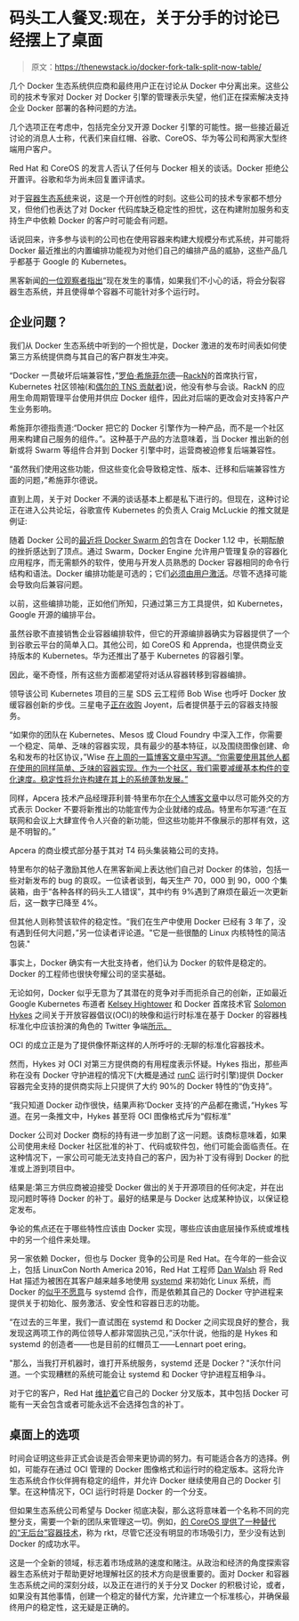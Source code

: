 # 码头工人餐叉:现在，关于分手的讨论已经摆上了桌面

> 原文：<https://thenewstack.io/docker-fork-talk-split-now-table/>

几个 Docker 生态系统供应商和最终用户正在讨论从 Docker 中分离出来。这些公司的技术专家对 Docker 对 Docker 引擎的管理表示失望，他们正在探索解决支持企业 Docker 部署的各种问题的方法。

几个选项正在考虑中，包括完全分叉开源 Docker 引擎的可能性。据一些接近最近讨论的消息人士称，代表们来自红帽、谷歌、CoreOS、华为等公司和两家大型终端用户客户。

Red Hat 和 CoreOS 的发言人否认了任何与 Docker 相关的谈话。Docker 拒绝公开置评。谷歌和华为尚未回复置评请求。

对于[容器生态系统](https://thenewstack.io/ebookseries/)来说，这是一个开创性的时刻。这些公司的技术专家都不想分叉，但他们也表达了对 Docker 代码库缺乏稳定性的担忧，这在构建附加服务和支持生产中依赖 Docker 的客户时可能会有问题。

话说回来，许多参与谈判的公司也在使用容器来构建大规模分布式系统，并可能将 Docker 最近推出的内置编排功能视为对他们自己的编排产品的威胁，这些产品几乎都基于 Google 的 Kubernetes。

黑客新闻[的一位观察者指出](https://news.ycombinator.com/item?id=12366065)“现在发生的事情，如果我们不小心的话，将会分裂容器生态系统，并且使得单个容器不可能针对多个运行时。

## 企业问题？

我们从 Docker 生态系统中听到的一个担忧是，Docker 激进的发布时间表如何使第三方系统提供商与其自己的客户群发生冲突。

“Docker 一贯破坏后端兼容性，”[罗伯·希施菲尔德](https://twitter.com/zehicle)—[RackN](https://rackn.com/)的首席执行官，Kubernetes 社区领袖(和[偶尔的 TNS 贡献者](https://thenewstack.io/author/rob_hirschfeld/))说，他没有参与会谈。RackN 的应用生命周期管理平台使用并供应 Docker 组件，因此对后端的更改会对支持客户产生业务影响。

希施菲尔德指责道:“Docker 把它的 Docker 引擎作为一种产品，而不是一个社区用来构建自己服务的组件。”。这种基于产品的方法意味着，当 Docker 推出新的创新或将 Swarm 等组件合并到 Docker 引擎中时，运营商被迫修复后端兼容性。

“虽然我们使用这些功能，但这些变化会导致稳定性、版本、迁移和后端兼容性方面的问题，”希施菲尔德说。

直到上周，关于对 Docker 不满的谈话基本上都是私下进行的。但现在，这种讨论正在进入公共论坛，谷歌宣传 Kubernetes 的负责人 Craig McLuckie 的推文就是例证:

随着 Docker 公司的[最近将 Docker Swarm 的](https://thenewstack.io/docker-engine-1-12-will-come-built-orchestration-capabilities/)包含在 Docker 1.12 中，长期酝酿的挫折感达到了顶点。通过 Swarm，Docker Engine 允许用户管理复杂的容器化应用程序，而无需额外的软件，使用与开发人员熟悉的 Docker 容器相同的命令行结构和语法。Docker 编排功能是可选的；它们[必须由用户激活](https://blog.docker.com/2016/06/docker-1-12-built-in-orchestration/)。尽管不选择可能会导致向后兼容问题。

以前，这些编排功能，正如他们所知，只通过第三方工具提供，如 Kubernetes，Google 开源的编排平台。

虽然谷歌不直接销售企业容器编排软件，但它的开源编排器确实为容器提供了一个到谷歌云平台的简单入口。其他公司，如 CoreOS 和 Apprenda，也提供商业支持版本的 Kubernetes。华为还推出了基于 Kubernetes 的容器引擎。

因此，毫不奇怪，所有这些方面都渴望将对话从容器转移到容器编排。

领导该公司 Kubernetes 项目的三星 SDS 云工程师 Bob Wise 也呼吁 Docker 放缓容器创新的步伐。三星电子[正在收购](https://www.joyent.com/blog/samsung-acquires-joyent-a-ctos-perspective) Joyent，后者提供基于云的容器支持服务。

“如果你的团队在 Kubernetes、Mesos 或 Cloud Foundry 中深入工作，你需要一个稳定、简单、乏味的容器实现，具有最少的基本特征，以及围绕图像创建、命名和发布的社区协议，”Wise [在上周的一篇博客文章中写道。“你需要使用其他人都在使用的同样简单、乏味的容器实现。作为一个社区，我们需要减缓基本构件的变化速度。稳定性将允许构建在其上的系统蓬勃发展。”](https://medium.com/@bob_48171/an-ode-to-boring-creating-open-and-stable-container-world-4a7a39971443#.gux8c0bx2)

同样，Apcera 技术产品经理菲利普·特里布尔[在个人博客文章](http://www.linux-toys.com/?p=684)中以尽可能外交的方式表示 Docker 不要将新推出的功能宣传为企业就绪的成品。特里布尔写道:“在互联网和会议上大肆宣传令人兴奋的新功能，但这些功能并不像展示的那样有效，这是不明智的。”

Apcera 的商业模式部分基于其对 T4 码头集装箱公司的支持。

特里布尔的帖子激励其他人在黑客新闻上表达他们自己对 Docker 的体验，包括一些对新发布的 bug 的哀叹。一位读者谈到，每天生产 70，000 到 90，000 个集装箱，由于“各种各样的码头工人错误”，其中约有 9%遇到了麻烦在最近一次更新后，这一数字已降至 4%。

但其他人则称赞该软件的稳定性。“我们在生产中使用 Docker 已经有 3 年了，没有遇到任何大问题，”另一位读者评论道。"它是一些很酷的 Linux 内核特性的简洁包装."

事实上，Docker 确实有一大批支持者，他们认为 Docker 的软件是稳定的。Docker 的工程师也很快夸耀公司的坚实基础。

无论如何，Docker 似乎无意为了其潜在的竞争对手而扼杀自己的创新，正如最近 Google Kubernetes 布道者 [Kelsey Hightower](https://twitter.com/kelseyhightower) 和 Docker 首席技术官 [Solomon Hykes](https://twitter.com/solomonstre) 之间关于开放容器倡议(OCI)的映像和运行时标准在基于 Docker 的容器栈标准化中应该扮演的角色的 Twitter 争端[所示。](https://thenewstack.io/container-format-dispute-twitter-shows-disparities-docker-community/)

OCI 的成立正是为了提供像怀斯这样的人所呼吁的:无聊的标准化容器技术。

然而，Hykes 对 OCI 对第三方提供商的有用程度表示怀疑。Hykes 指出，那些声称在没有 Docker 守护进程的情况下(大概是通过 [runC](https://thenewstack.io/ready-docker-containers-runc-runtime-riddler/) 运行时引擎)提供 Docker 容器完全支持的提供商实际上只提供了大约 90%的 Docker 特性的“伪支持”。

“我只知道 Docker 动作很快，结果声称‘Docker 支持’的产品都在撒谎，”Hykes 写道。在另一条推文中，Hykes 甚至将 OCI 图像格式斥为“假标准”

Docker 公司对 Docker 商标的持有进一步加剧了这一问题。该商标意味着，如果公司使用未经 Docker 社区批准的补丁、代码或软件包，他们可能会面临责任。在这种情况下，一家公司可能无法支持自己的客户，因为补丁没有得到 Docker 的批准或上游到项目中。

结果是:第三方供应商被迫接受 Docker 做出的关于开源项目的任何决定，并在出现问题时等待 Docker 的补丁。最好的结果是与 Docker 达成某种协议，以保证稳定发布。

争论的焦点还在于哪些特性应该由 Docker 实现，哪些应该由底层操作系统或堆栈中的另一个组件来处理。

另一家依赖 Docker，但也与 Docker 竞争的公司是 Red Hat。在今年的一些会议上，包括 LinuxCon North America 2016，Red Hat 工程师 [Dan Walsh](https://twitter.com/rhatdan) 将 Red Hat 描述为被困在其客户越来越多地使用 [systemd](https://www.freedesktop.org/wiki/Software/systemd/) 来初始化 Linux 系统，而 Docker 的[似乎不愿意](https://lwn.net/Articles/676938/)与 systemd 合作，而是依赖其自己的 Docker 守护进程来提供关于初始化、服务激活、安全性和容器日志的功能。

“在过去的三年里，我们一直试图在 systemd 和 Docker 之间实现良好的整合，我发现这两项工作的两位领导人都非常固执己见，”沃尔什说，他指的是 Hykes 和 systemd 的创造者——也是目前的红帽员工——Lennart poet ering。

"那么，当我打开机器时，谁打开系统服务，systemd 还是 Docker？"沃尔什问道。一个实现糟糕的系统可能会让 systemd 和 Docker 守护进程互相争斗。

对于它的客户，Red Hat [维护着](http://www.projectatomic.io/blog/2016/08/docker-patches/)它自己的 Docker 分叉版本，其中包括 Docker 可能有一天会包含或者可能永远不会选择包含的补丁。

## 桌面上的选项

时间会证明这些非正式会谈是否会带来更协调的努力。有可能适合各方的选择。例如，可能存在通过 OCI 管理的 Docker 图像格式和运行时的稳定版本。这将允许生态系统合作伙伴拥有稳定的组件，并允许 Docker 继续使用自己的 Docker 引擎。在这种情况下，OCI 运行时将是 Docker 的一个分支。

但如果生态系统公司希望与 Docker 彻底决裂，那么这将意味着一个名称不同的完整分支，需要一个新的团队来管理这一切。例如，[的 CoreOS 提供了一种替代的“无后台”容器技术](https://thenewstack.io/coreos-container-runtime-rkt-reaches-1-0/)，称为 rkt，尽管它还没有明显的市场吸引力，至少没有达到 Docker 的成功水平。

这是一个全新的领域，标志着市场成熟的速度和赌注。从政治和经济的角度探索容器生态系统对于帮助更好地理解社区的技术方向是很重要的。面对 Docker 和容器生态系统之间的深刻分歧，以及正在进行的关于分叉 Docker 的积极讨论，或者，如果没有其他事情，创建一个稳定的替代方案，允许建立一个标准核心，并确保最终用户的稳定性，这无疑是正确的。

<svg xmlns:xlink="http://www.w3.org/1999/xlink" viewBox="0 0 68 31" version="1.1"><title>Group</title> <desc>Created with Sketch.</desc></svg>